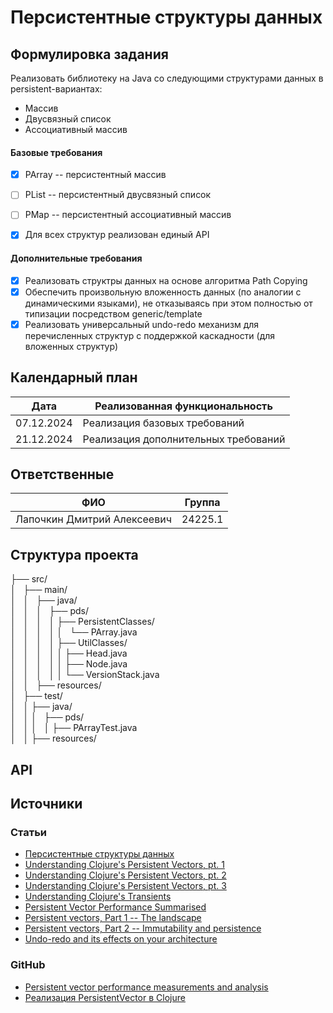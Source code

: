 # Персистентные структуры данных

## Формулировка задания

Реализовать библиотеку на Java со следующими структурами данных в persistent-вариантах:

* Массив
* Двусвязный список
* Ассоциативный массив

#### Базовые требования

- [x] PArray -- персистентный массив
- [ ] PList -- персистентный двусвязный список
- [ ] PMap -- персистентный ассоциативный массив

- [x] Для всех структур реализован единый API

#### Дополнительные требования

- [x] Реализовать структры данных на основе алгоритма Path Copying
- [x] Обеспечить произвольную вложенность данных (по аналогии с динамическими языками), не отказываясь при этом полностью от типизации посредством generic/template
- [x] Реализовать универсальный undo-redo механизм для перечисленных структур с поддержкой каскадности (для вложенных структур)

## Календарный план

| Дата       | Реализованная функциональность                 |
| ---------- | ---------------------------------------------- |
| 07.12.2024 | Реализация базовых требований                  |
| 21.12.2024 | Реализация дополнительных требований |

## Ответственные

| ФИО                         | Группа  |
| --------------------------- | ------- |
| Лапочкин Дмитрий Алексеевич | 24225.1 |

## Структура проекта

├── src/</br>
│   ├── main/</br>
│   │   ├── java/</br>
│   │   │   ├── pds/</br>
│   │   │   │   ├── PersistentClasses/</br>
│   │   │   │   │   └── PArray.java</br>
│   │   │   │   ├── UtilClasses/</br>
│   │   │   │   │   ├── Head.java</br>
│   │   │   │   │   ├── Node.java</br>
│   │   │   │   │   └── VersionStack.java</br>
│   │   ├── resources/</br>
│   ├── test/</br>
│   │   ├── java/</br>
│   │   │   ├── pds/</br>
│   │   │   │   ├── PArrayTest.java</br>
│   │   ├── resources/</br>

## API

## Источники

### Статьи
* [Персистентные структуры данных](https://neerc.ifmo.ru/wiki/index.php?title=%D0%9F%D0%B5%D1%80%D1%81%D0%B8%D1%81%D1%82%D0%B5%D0%BD%D1%82%D0%BD%D1%8B%D0%B5_%D1%81%D1%82%D1%80%D1%83%D0%BA%D1%82%D1%83%D1%80%D1%8B_%D0%B4%D0%B0%D0%BD%D0%BD%D1%8B%D1%85)
* [Understanding Clojure's Persistent Vectors, pt. 1](https://hypirion.com/musings/understanding-persistent-vector-pt-1)
* [Understanding Clojure's Persistent Vectors, pt. 2](https://hypirion.com/musings/understanding-persistent-vector-pt-2)
* [Understanding Clojure's Persistent Vectors, pt. 3](https://hypirion.com/musings/understanding-persistent-vector-pt-3)
* [Understanding Clojure's Transients](https://hypirion.com/musings/understanding-clojure-transients)
* [Persistent Vector Performance Summarised](https://hypirion.com/musings/persistent-vector-performance-summarised)
* [Persistent vectors, Part 1 -- The landscape](https://dmiller.github.io/clojure-clr-next/general/2023/02/12/PersistentVector-part-1.html)
* [Persistent vectors, Part 2 -- Immutability and persistence](https://dmiller.github.io/clojure-clr-next/general/2023/02/12/PersistentVector-part-2.html)
* [Undo-redo and its effects on your architecture](https://www.philgiese.com/post/undo-redo-architecture)

### GitHub
* [Persistent vector performance measurements and analysis ](https://github.com/hypirion/pvec-perf/tree/master)
* [Реализация PersistentVector в Clojure](https://github.com/clojure/clojure/blob/0b73494c3c855e54b1da591eeb687f24f608f346/src/jvm/clojure/lang/PersistentVector.java)
